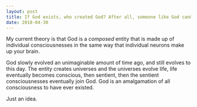 ```yaml
---
layout: post
title: If God exists, who created God? After all, someone like God can&#39;t come from nothing.
date: 2018-04-30
---
```


<p>My current theory is that God is a <i>composed</i> entity that is made up of individual consciousnesses in the same way that individual neurons make up your brain.</p><p>God slowly evolved an unimaginable amount of time ago, and still evolves to this day. The entity creates universes and the universes evolve life, life eventually becomes conscious, then sentient, then the sentient consciousnesses eventually join God. God is an amalgamation of all consciousness to have ever existed.</p><p>Just an idea.</p>
